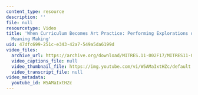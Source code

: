 ```yaml
---
content_type: resource
description: ''
file: null
resourcetype: Video
title: 'When Curriculum Becomes Art Practice: Performing Explorations of Context and
  Meaning Making'
uid: 47dfc699-251c-e343-42a7-549a5da6199d
video_files:
  archive_url: https://archive.org/download/MITRES.11-002F17/MITRES11-002F17_Video_10_300k.mp4
  video_captions_file: null
  video_thumbnail_file: https://img.youtube.com/vi/W5AMaIxtHZc/default.jpg
  video_transcript_file: null
video_metadata:
  youtube_id: W5AMaIxtHZc
---
```

